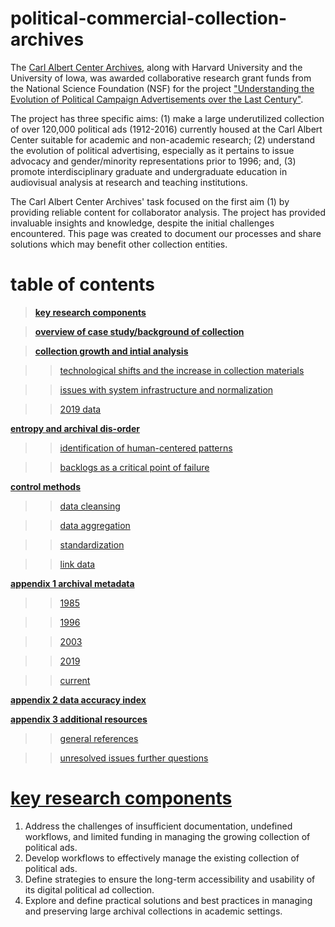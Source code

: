 # political-commercial-collection-archives


The [Carl Albert Center Archives](https://www.ou.edu/carlalbertcenter/congressional-collection), along with Harvard University and the University of Iowa, was awarded collaborative research grant funds from the National Science Foundation (NSF) for the project ["Understanding the Evolution of Political Campaign Advertisements over the Last Century"](https://s-lib024.lib.uiowa.edu/campaignvids/people.html).

The project has three specific aims: (1) make a large underutilized collection of  over 120,000 political ads (1912-2016) currently housed at the Carl Albert Center suitable for academic and non-academic research; (2) understand the evolution of political advertising, especially as it pertains to issue advocacy and gender/minority representations prior to 1996; and, (3) promote interdisciplinary graduate and undergraduate education in audiovisual analysis at research and teaching institutions. ​

The Carl Albert Center Archives' task focused on the first aim (1) by providing reliable content for collaborator analysis. The project has provided invaluable insights and knowledge, despite the initial challenges encountered. This page was created to document our processes and share solutions which may benefit other collection entities. 

# table of contents

> [**key research components**](key-research-components)

> [**overview of case study/background of collection**](https://github.com/prys0000/political-commercial-collection-archives/blob/main/documentation/case-study.md)

> [**collection growth and intial analysis**](https://github.com/prys0000/political-commercial-collection-archives/blob/main/documentation/collection-growth-initial-analysis.md)

>> [technological shifts and the increase in collection materials](#technological-shifts-and-increase-in-collection-materials)

>> [issues with system infrastructure and normalization](#issues-with-system-infrastructure-and-normalization)

>> [2019 data](#2019-data)


[**entropy and archival dis-order**](entropy-and-archival-disorder)

>> [identification of human-centered patterns](#identification-of-human-centered-patterns)

>> [backlogs as a critical point of failure](#backlogs-as-a-critical-point-of-failure)

[**control methods**](control-methods)

>> [data cleansing](#data-cleansing)

>> [data aggregation](#data-aggregation)

>> [standardization](#standardization)

>> [link data](#link-data)

[**appendix 1  archival metadata**](appendix-1)

>> [1985](#appendix-1-archival-metadata-1985)

>> [1996](#appendix-1-archival-metadata-1996)

>> [2003](#appendix-1-archival-metadata-2003)

>> [2019](#appendix-1-archival-metadata-2019)

>> [current](#appendix-1-archival-metdata-current)

[**appendix 2 data accuracy index**](appendix-2)

[**appendix 3 additional resources**](appendix-3)

>> [general references](#general-references)

>> [unresolved issues further questions](#unresolved-issues-further-questions)



#

# [**key research components**](key-research-components)

1. Address the challenges of insufficient documentation, undefined workflows, and limited funding in managing the growing collection of political ads.
2. Develop workflows to effectively manage the existing collection of political ads.
3. Define strategies to ensure the long-term accessibility and usability of its digital political ad collection.
4. Explore and define practical solutions and best practices in managing and preserving large archival collections in academic settings.

